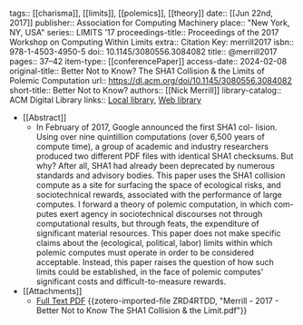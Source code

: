 tags:: [[charisma]], [[limits]], [[polemics]], [[theory]]
date:: [[Jun 22nd, 2017]]
publisher:: Association for Computing Machinery
place:: "New York, NY, USA"
series:: LIMITS '17
proceedings-title:: Proceedings of the 2017 Workshop on Computing Within Limits
extra:: Citation Key: merrill2017
isbn:: 978-1-4503-4950-5
doi:: 10.1145/3080556.3084082
title:: @merrill2017
pages:: 37–42
item-type:: [[conferencePaper]]
access-date:: 2024-02-08
original-title:: Better Not to Know? The SHA1 Collision & the Limits of Polemic Computation
url:: https://dl.acm.org/doi/10.1145/3080556.3084082
short-title:: Better Not to Know?
authors:: [[Nick Merrill]]
library-catalog:: ACM Digital Library
links:: [Local library](zotero://select/groups/2386895/items/FCQGNU9F), [Web library](https://www.zotero.org/groups/2386895/items/FCQGNU9F)

- [[Abstract]]
	- In February of 2017, Google announced the first SHA1 col- lision. Using over nine quintillion computations (over 6,500 years of compute time), a group of academic and industry researchers produced two different PDF files with identical SHA1 checksums. But why? After all, SHA1 had already been deprecated by numerous standards and advisory bodies. This paper uses the SHA1 collision compute as a site for surfacing the space of ecological risks, and sociotechnical rewards, associated with the performance of large computes. I forward a theory of polemic computation, in which com- putes exert agency in sociotechnical discourses not through computational results, but through feats, the expenditure of significant material resources. This paper does not make specific claims about the (ecological, political, labor) limits within which polemic computes must operate in order to be considered acceptable. Instead, this paper raises the question of how such limits could be established, in the face of polemic computes' significant costs and difficult-to-measure rewards.
- [[Attachments]]
	- [Full Text PDF](https://dl.acm.org/doi/pdf/10.1145/3080556.3084082) {{zotero-imported-file ZRD4RTDD, "Merrill - 2017 - Better Not to Know The SHA1 Collision & the Limit.pdf"}}